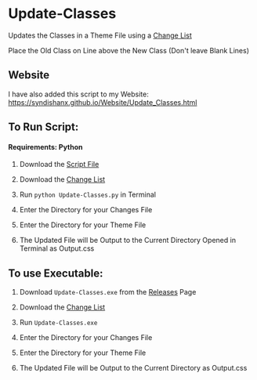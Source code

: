 # Update-Classes
Updates the Classes in a Theme File using a [Change List](https://github.com/SyndiShanX/Update-Classes/blob/main/Changes.txt)

Place the Old Class on Line above the New Class (Don't leave Blank Lines)

## Website
I have also added this script to my Website: https://syndishanx.github.io/Website/Update_Classes.html

## To Run Script:

#### Requirements: Python

1. Download the [Script File](https://github.com/SyndiShanX/Update-Classes/blob/main/Update-Classes.py)

2. Download the [Change List](https://raw.githubusercontent.com/SyndiShanX/Update-Classes/main/Changes.txt)

3. Run `python Update-Classes.py` in Terminal

4. Enter the Directory for your Changes File

5. Enter the Directory for your Theme File

6. The Updated File will be Output to the Current Directory Opened in Terminal as Output.css

## To use Executable:

1. Download `Update-Classes.exe` from the [Releases](https://github.com/SyndiShanX/Update-Classes/releases) Page

2. Download the [Change List](https://raw.githubusercontent.com/SyndiShanX/Update-Classes/main/Changes.txt)

3. Run `Update-Classes.exe`

4. Enter the Directory for your Changes File

5. Enter the Directory for your Theme File

6. The Updated File will be Output to the Current Directory as Output.css